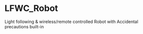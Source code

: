# LFWC_Robot
Light following &amp; wireless/remote controlled Robot with Accidental precautions built-in
